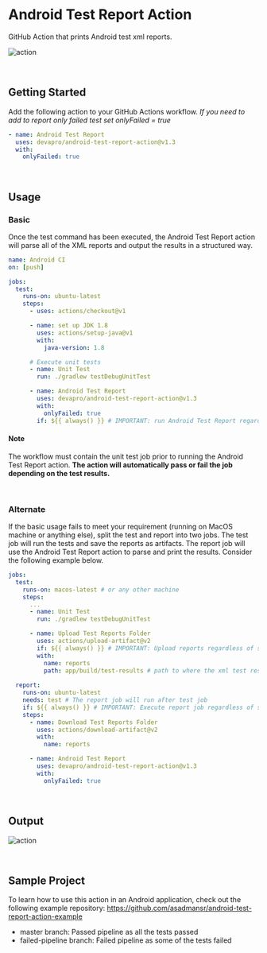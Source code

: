 # Android Test Report Action

GitHub Action that prints Android test xml reports.

![action](./images/promo.png)

<br>

## Getting Started

Add the following action to your GitHub Actions workflow.
*If you need to add to report only failed test set onlyFailed = true*

```yml
- name: Android Test Report
  uses: devapro/android-test-report-action@v1.3
  with:
    onlyFailed: true
```

<br>

## Usage

### Basic

Once the test command has been executed, the Android Test Report action will parse all of the XML reports and output the results in a structured way.

```yml
name: Android CI
on: [push]

jobs:
  test:
    runs-on: ubuntu-latest
    steps:
      - uses: actions/checkout@v1

      - name: set up JDK 1.8
        uses: actions/setup-java@v1
        with:
          java-version: 1.8

      # Execute unit tests
      - name: Unit Test
        run: ./gradlew testDebugUnitTest

      - name: Android Test Report
        uses: devapro/android-test-report-action@v1.3
        with:
          onlyFailed: true
        if: ${{ always() }} # IMPORTANT: run Android Test Report regardless
```
#### Note
The workflow must contain the unit test job prior to running the Android Test Report action. **The action will automatically pass or fail the job depending on the test results.**

<br>

### Alternate

If the basic usage fails to meet your requirement (running on MacOS machine or anything else), split the test and report into two jobs. The test job will run the tests and save the reports as artifacts. The report job will use the Android Test Report action to parse and print the results. Consider the following example below.

```yml
jobs:
  test:
    runs-on: macos-latest # or any other machine
    steps:
      ...
      - name: Unit Test
        run: ./gradlew testDebugUnitTest

      - name: Upload Test Reports Folder
        uses: actions/upload-artifact@v2
        if: ${{ always() }} # IMPORTANT: Upload reports regardless of status
        with:
          name: reports
          path: app/build/test-results # path to where the xml test results are stored
        
  report:
    runs-on: ubuntu-latest
    needs: test # The report job will run after test job
    if: ${{ always() }} # IMPORTANT: Execute report job regardless of status
    steps:
      - name: Download Test Reports Folder
        uses: actions/download-artifact@v2
        with:
          name: reports

      - name: Android Test Report
        uses: devapro/android-test-report-action@v1.3
        with:
          onlyFailed: true
```

<br>

## Output

![action](./images/output.png)

<br>

## Sample Project

To learn how to use this action in an Android application, check out the following example repository:
https://github.com/asadmansr/android-test-report-action-example

- master branch: Passed pipeline as all the tests passed
- failed-pipeline branch: Failed pipeline as some of the tests failed
